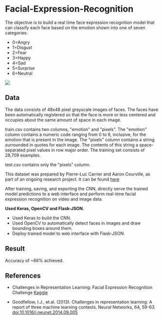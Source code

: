 # Facial-Expression-Recognition

The objective is to build a real time face expression recognition model that can classify each face based on the emotion shown into one of seven categories:
- 0=Angry
- 1=Disgust 
- 2=Fear
- 3=Happy
- 4=Sad
- 5=Surprise
- 6=Neutral

![](https://baileyb.pbworks.com/f/PSA-2011-05-matsumoto-fig1_tcm7-115934.jpg)

## Data

The data consists of 48x48 pixel grayscale images of faces. The faces have been automatically registered so that the face is more or less centered and occupies about the same amount of space in each image.

train.csv contains two columns, "emotion" and "pixels". The "emotion" column contains a numeric code ranging from 0 to 6, inclusive, for the emotion that is present in the image. The "pixels" column contains a string surrounded in quotes for each image. The contents of this string a space-separated pixel values in row major order. The training set consists of 28,709 examples.

test.csv contains only the "pixels" column.

This dataset was prepared by Pierre-Luc Carrier and Aaron Courville, as part of an ongoing research project. It can be found [here](https://www.kaggle.com/c/challenges-in-representation-learning-facial-expression-recognition-challenge/data)

After training, saving, and exporting the CNN,  directly serve the trained model predictions to a web interface and perform real-time facial expression recognition on video and image data.

**Used Keras, OpenCV and Flask-JSON.**
- Used Keras to build the CNN.
- Used OpenCV to automatically detect faces in images and draw bounding boxes around them. 
- Deploy trained model to web interface with Flask-JSON.

## Result
Accuracy of ~66% achieved.

## References
- Challenges in Representation Learning: Facial Expression Recognition Challenge [Kaggle](https://www.kaggle.com/c/challenges-in-representation-learning-facial-expression-recognition-challenge/overview)

- Goodfellow, I.J., et.al. (2013). Challenges in representation learning: A report of three machine learning contests. Neural Networks, 64, 59-63. [doi:10.1016/j.neunet.2014.09.005](https://arxiv.org/pdf/1307.0414.pdf)


